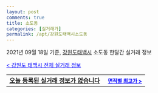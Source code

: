 ```yaml
---
layout: post
comments: true
title: 소도동
categories: [실거래가]
permalink: /apt/강원도태백시소도동
---
```


2021년 09월 18일 기준, <a href="/apt/강원도태백시">강원도태백시</a> 소도동 한달간 실거래 정보

<a style="color: blue;" href="/apt/강원도태백시">< 강원도 태백시 전체 실거래 정보</a>
<!---- start ---->
<table>
  <tr>
    <td colspan="4" style="font-weight: bold;"><a href="/apt/강원도태백시소도동{name_without_space}">오늘 등록된 실거래 정보가 없습니다</a> &nbsp;&nbsp;&nbsp; <a style="color: blue; font-size: smaller;" href="/apt/강원도태백시소도동{name_without_space}">면적별 최고가 ></a></td>
  </tr>
    
</table>
<!---- end ---->
    